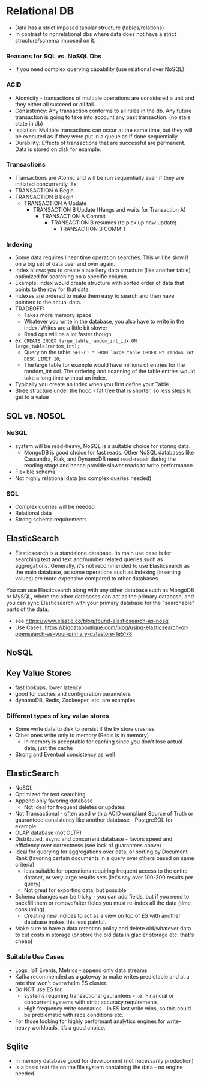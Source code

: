 # Relational DB

- Data has a strict imposed tabular structure (tables/relations)
- In contrast to nonrelational dbs where data does not have a strict structure/schema imposed on it.

### Reasons for SQL vs. NoSQL Dbs

- If you need complex querying capability (use relational over NoSQL)

### ACID

- Atomicity - transactions of multiple operations are considered a unit and they either all succeed or all fail.
- Consistency: Any transaction conforms to all rules in the db. Any future transaction is going to take into account any past transaction. (no stale state in db)
- Isolation: Multiple transactions can occur at the same time, but they will be executed as if they were put in a queue as if done sequentially
- Durability: Effects of transactions that are successful are permanent. Data is stored on disk for example.

### Transactions

- Transactions are Atomic and will be run sequentially even if they are initiated concurrently.
  Ex:
- TRANSACTION A Begin
- TRANSACTION B Begin
  - TRANSACTION A Update
    - TRANSACTION B Update (Hangs and waits for Transaction A)
      - TRANSACTION A Commit
        - TRANSACTION B resumes (to pick up new update)
          - TRANSACTION B COMMIT

### Indexing

- Some data requires linear time operation searches. This will be slow if on a big set of data over and over again.
- Index allows you to create a auxillery data structure (like another table) optimized for searching on a specific column.
- Example: index would create structure with sorted order of data that points to the row for that data.
- Indexes are ordered to make them easy to search and then have pointers to the actual data.
- TRADEOFF:
  - Takes more memory space
  - Whatever you write in the database, you also have to write in the index. Writes are a little bit slower
  - Read ops will be a lot faster though
- ex: `CREATE INDEX large_table_random_int_idx ON large_table(random_int);`
  - Query on the table: `SELECT * FROM large_table ORDER BY random_int DESC LIMIT 10`;
  - The large table for example would have millions of entries for the random_int col. The ordering and scanning of the table entries would take a long time without an index.
- Typically you create an index when you first define your Table.
- Btree structure under the hood - fat tree that is shorter, so less steps to get to a value

## SQL vs. NOSQL

### NoSQL

- system will be read-heavy, NoSQL is a suitable choice for storing data.
  - MongoDB is good choice for fast reads. Other NoSQL databases like Cassandra, Riak, and DynamoDB need read-repair during the reading stage and hence provide slower reads to write performance.
- Flexible schema
- Not highly relational data (no complex queries needed)

### SQL

- Complex queries will be needed
- Relational data
- Strong schema requirements

## ElasticSearch

- Elasticsearch is a standalone database. Its main use case is for searching text and text and/number related queries such as aggregations. Generally, it's not recommended to use Elasticsearch as the main database, as some operations such as indexing (inserting values) are more expensive compared to other databases.

You can use Elasticsearch along with any other database such as MongoDB or MySQL, where the other databases can act as the primary database, and you can sync Elasticsearch with your primary database for the "searchable" parts of the data.

- see https://www.elastic.co/blog/found-elasticsearch-as-nosql
- Use Cases: https://bigdataboutique.com/blog/using-elasticsearch-or-opensearch-as-your-primary-datastore-1e5178

## NoSQL

## Key Value Stores

- fast lookups, lower latency
- good for caches and configuration parameters
- dynamoDB, Redis, Zookeeper, etc. are examples

### Different types of key value stores

- Some write data to disk to persist if the kv store crashes
- Other ones write only to memory (Redis is in memory)
  - In memory is acceptable for caching since you don't lose actual data, just the cache
- Strong and Eventual consistency as well

## ElasticSearch

- NoSQL
- Optimized for text searching
- Append only favoring database
  - Not ideal for frequent deletes or updates
- Not Transactional - often used with a ACID compliant Source of Truth or gauranteed consistency like another database - PostgreSQL for example.
- OLAP database (not OLTP)
- Distributed, async and concurrent database - favors speed and efficiency over correctness (see lack of guarantees above)
- Ideal for querying for aggregations over data, or sorting by Document Rank (favoring certain documents in a query over others based on same criteria)
  - less suitable for operations requiring frequent access to the entire dataset, or very large results sets (let's say over 100-200 results per query).
  - Not great for exporting data, but possible
- Schema changes can be tricky - you can add fields, but if you need to backfill them or remove/alter fields you must re-index all the data (time consuming).
  - Creating new indices to act as a view on top of ES with another database makes this less painful.
- Make sure to have a data retention policy and delete old/whatever data to cut costs in storage (or store the old data in glacier storage etc. that's cheap)

### Suitable Use Cases

- Logs, IoT Events, Metrics - append only data streams
- Kafka recommended as a gateway to make writes predictable and at a rate that won't overwhelm ES cluster.
- Do NOT use ES for:
  - systems requiring transactional gaurantees - i.e. Financial or concurrent systems with strict accuracy requirements
  - High frequency write scenarios - in ES last write wins, so this could be problematic with race conditions etc.
- For those looking for highly performant analytics engines for write-heavy workloads, it’s a good choice.

## Sqlite

- In memory database good for development (not necessarily production)
- Is a basic text file on the file system containing the data - no engine needed.
